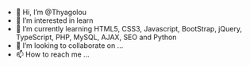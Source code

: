 - 👋 Hi, I’m @Thyagolou
- 👀 I’m interested in learn
- 🌱 I’m currently learning HTML5, CSS3, Javascript, BootStrap, jQuery, TypeScript, PHP, MySQL, AJAX, SEO and Python
- 💞️ I’m looking to collaborate on ...
- 📫 How to reach me ...

<!---
Thyagolou/Thyagolou is a ✨ special ✨ repository because its `README.md` (this file) appears on your GitHub profile.
You can click the Preview link to take a look at your changes.
--->
